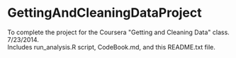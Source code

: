 GettingAndCleaningDataProject
=============================

To complete the project for the Coursera "Getting and Cleaning Data" class.  7/23/2014.  
Includes run_analysis.R script, CodeBook.md, and this README.txt file.
